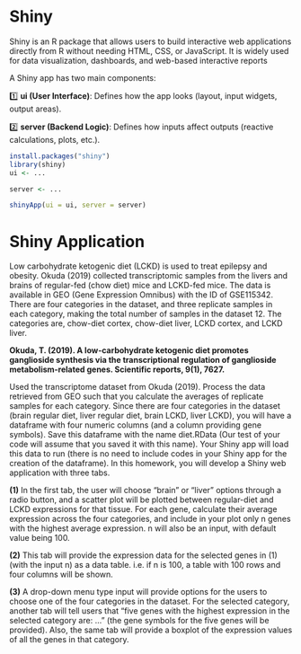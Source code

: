 # Shiny 
Shiny is an R package that allows users to build interactive web applications directly from R without needing HTML, CSS, or JavaScript. It is widely used for data visualization, dashboards, and web-based interactive reports

A Shiny app has two main components:

1️⃣ **ui (User Interface)**: Defines how the app looks (layout, input widgets, output areas).

2️⃣ **server (Backend Logic)**: Defines how inputs affect outputs (reactive calculations, plots, etc.).
```r
install.packages("shiny")
library(shiny)
ui <- ...

server <- ...

shinyApp(ui = ui, server = server)
```
# Shiny Application

Low carbohydrate ketogenic diet (LCKD) is used to treat epilepsy and obesity. Okuda (2019) collected transcriptomic samples from the livers and brains of regular-fed (chow diet) mice and LCKD-fed mice. The data is available in GEO (Gene Expression Omnibus) with the ID of GSE115342. There are four categories in the dataset, and three replicate samples in each category, making the total number of samples in the dataset 12. The categories are, chow-diet cortex, chow-diet liver, LCKD cortex, and LCKD liver.

**Okuda, T. (2019). A low-carbohydrate ketogenic diet promotes ganglioside synthesis via the transcriptional regulation of ganglioside metabolism-related genes. Scientific reports, 9(1), 7627.**

Used the transcriptome dataset from Okuda (2019). Process the data retrieved from GEO such that you calculate the averages of replicate samples for each category. Since there are four categories in the dataset (brain regular diet, liver regular diet, brain LCKD, liver LCKD), you will have a dataframe with four numeric columns (and a column providing gene symbols). Save this dataframe with the name diet.RData (Our test of your code will assume that you saved it with this name). Your Shiny app will load this data to run (there is no need to include codes in your Shiny app for the creation of the dataframe). In this homework, you will develop a Shiny web application with three tabs.


**(1)** In the first tab, the user will choose “brain” or “liver” options through a radio button, and a scatter plot will be plotted between regular-diet and LCKD expressions for that tissue. For each gene, calculate their average expression across the four categories, and include in your plot only n genes with the highest average expression. n will also be an input, with default value being 100. 

**(2)** This tab will provide the expression data for the selected genes in (1) (with the input n) as a data table. i.e. if n is 100, a table with 100 rows and four columns will be shown. 

**(3)** A drop-down menu type input will provide options for the users to choose one of the four categories in the dataset. For the selected category, another tab will tell users that “five genes with the highest expression in the selected category are: …” (the gene symbols for the five genes will be provided). Also, the same tab will provide a boxplot of the expression values of all the genes in that category.

